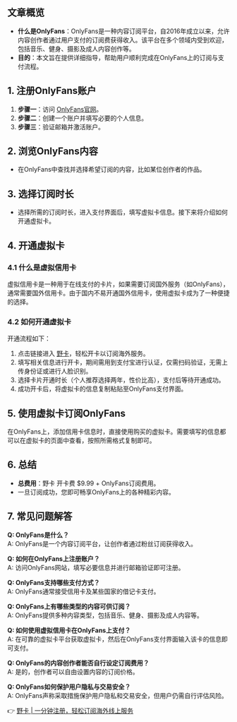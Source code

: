 ## 文章概览

- **什么是OnlyFans**：OnlyFans是一种内容订阅平台，自2016年成立以来，允许内容创作者通过用户支付的订阅费获得收入。该平台在多个领域内受到欢迎，包括音乐、健身、摄影及成人内容创作等。
- **目的**：本文旨在提供详细指导，帮助用户顺利完成在OnlyFans上的订阅与支付流程。

## 1. 注册OnlyFans账户

1. **步骤一**：访问 [OnlyFans官网](https://onlyfans.com/)。
2. **步骤二**：创建一个账户并填写必要的个人信息。
3. **步骤三**：验证邮箱并激活账户。

## 2. 浏览OnlyFans内容

- 在OnlyFans中查找并选择希望订阅的内容，比如某位创作者的作品。

## 3. 选择订阅时长

- 选择所需的订阅时长，进入支付界面后，填写虚拟卡信息。接下来将介绍如何开通虚拟卡。

## 4. 开通虚拟卡

### 4.1 什么是虚拟信用卡

虚拟信用卡是一种用于在线支付的卡片，如果需要订阅国外服务（如OnlyFans），通常需要国外信用卡。由于国内不易开通国外信用卡，使用虚拟卡成为了一种便捷的选择。

### 4.2 如何开通虚拟卡

开通流程如下：

1. 点击链接进入 [野卡](https://bit.ly/bewildcard)，轻松开卡以订阅海外服务。
2. 填写相关信息进行开卡，期间需用到支付宝进行认证，仅需扫码验证，无需上传身份证或进行人脸识别。
3. 选择卡片开通时长（个人推荐选择两年，性价比高），支付后等待开通成功。
4. 成功开卡后，将虚拟卡的信息复制粘贴至OnlyFans支付界面。

## 5. 使用虚拟卡订阅OnlyFans

在OnlyFans上，添加信用卡信息时，直接使用购买的虚拟卡。需要填写的信息都可以在虚拟卡的页面中查看，按照所需格式复制即可。

## 6. 总结

- **总费用**：野卡 开卡费 $9.99 + OnlyFans订阅费用。
- 一旦订阅成功，您即可畅享OnlyFans上的各种精彩内容。

## 7. 常见问题解答

**Q: OnlyFans是什么？**  
A: OnlyFans是一个内容订阅平台，让创作者通过粉丝订阅获得收入。

**Q: 如何在OnlyFans上注册账户？**  
A: 访问OnlyFans网站，填写必要信息并进行邮箱验证即可注册。

**Q: OnlyFans支持哪些支付方式？**  
A: OnlyFans通常接受信用卡及某些国家的借记卡支付。

**Q: OnlyFans上有哪些类型的内容可供订阅？**  
A: OnlyFans提供多种内容类型，包括音乐、健身、摄影及成人内容等。

**Q: 如何使用虚拟信用卡在OnlyFans上支付？**  
A: 在可靠的虚拟卡平台获取虚拟卡，然后在OnlyFans支付界面输入该卡的信息即可支付。

**Q: OnlyFans的内容创作者能否自行设定订阅费用？**  
A: 是的，创作者可以自由设置内容的订阅价格。

**Q: OnlyFans如何保护用户隐私与交易安全？**  
A: OnlyFans声称采取措施保护用户隐私和交易安全，但用户仍需自行评估风险。

👉 [野卡 | 一分钟注册，轻松订阅海外线上服务](https://bit.ly/bewildcard)